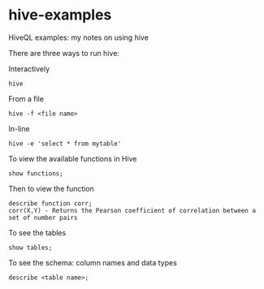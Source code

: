 hive-examples
=============

HiveQL examples:  my notes on using hive

There are three ways to run hive:

Interactively

    hive

From a file

    hive -f <file name>
    
In-line

    hive -e 'select * from mytable'

To view the available functions in Hive

    show functions;
    
Then to view the function

    describe function corr;
    corr(X,Y) - Returns the Pearson coefficient of correlation between a set of number pairs

To see the tables

    show tables;
    
To see the schema:  column names and data types

    describe <table name>;
    
